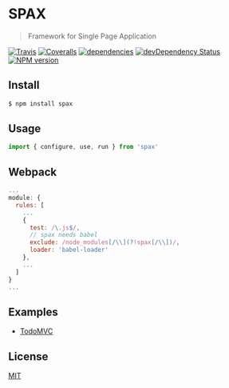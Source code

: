 # SPAX

> Framework for Single Page Application

[![Travis](https://img.shields.io/travis/spax-framework/spax.svg?style=flat-square)](https://travis-ci.org/spax-framework/spax)
[![Coveralls](https://img.shields.io/coveralls/spax-framework/spax.svg?style=flat-square)](https://coveralls.io/github/spax-framework/spax)
[![dependencies](https://david-dm.org/spax-framework/spax.svg?style=flat-square)](https://david-dm.org/spax-framework/spax)
[![devDependency Status](https://david-dm.org/spax-framework/spax/dev-status.svg?style=flat-square)](https://david-dm.org/spax-framework/spax?type=dev)
[![NPM version](https://img.shields.io/npm/v/spax.svg?style=flat-square)](https://npmjs.org/package/spax)

## Install

```bash
$ npm install spax
```
## Usage

```js
import { configure, use, run } from 'spax'
```

## Webpack

```js
...
module: {
  rules: [
    ...
    {
      test: /\.js$/,
      // spax needs babel
      exclude: /node_modules[/\\](?!spax[/\\])/,
      loader: 'babel-loader'
    },
    ...
  ]
}
...
```

## Examples

- [TodoMVC](examples/todomvc)

## License

[MIT](http://opensource.org/licenses/MIT)
